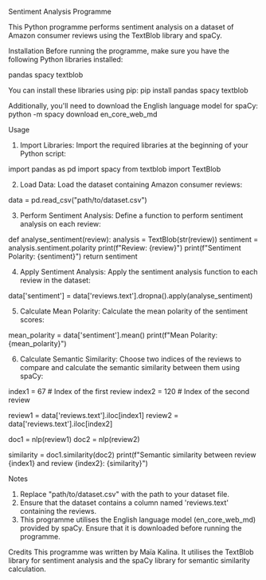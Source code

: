 Sentiment Analysis Programme

This Python programme performs sentiment analysis on a dataset of Amazon consumer reviews using the TextBlob library and spaCy.

Installation
Before running the programme, make sure you have the following Python libraries installed:

pandas
spacy
textblob

You can install these libraries using pip:
pip install pandas spacy textblob

Additionally, you'll need to download the English language model for spaCy:
python -m spacy download en_core_web_md

Usage
1. Import Libraries:
Import the required libraries at the beginning of your Python script:

import pandas as pd
import spacy
from textblob import TextBlob

2. Load Data:
Load the dataset containing Amazon consumer reviews:

data = pd.read_csv("path/to/dataset.csv")

3. Perform Sentiment Analysis:
Define a function to perform sentiment analysis on each review:

def analyse_sentiment(review):
    analysis = TextBlob(str(review))
    sentiment = analysis.sentiment.polarity
    print(f"Review: {review}")
    print(f"Sentiment Polarity: {sentiment}")
    return sentiment
    
4. Apply Sentiment Analysis:
Apply the sentiment analysis function to each review in the dataset:

data['sentiment'] = data['reviews.text'].dropna().apply(analyse_sentiment)

5. Calculate Mean Polarity:
Calculate the mean polarity of the sentiment scores:

mean_polarity = data['sentiment'].mean()
print(f"Mean Polarity: {mean_polarity}")

6. Calculate Semantic Similarity:
Choose two indices of the reviews to compare and calculate the semantic similarity between them using spaCy:

index1 = 67  # Index of the first review
index2 = 120 # Index of the second review

review1 = data['reviews.text'].iloc[index1]
review2 = data['reviews.text'].iloc[index2]

doc1 = nlp(review1)
doc2 = nlp(review2)

similarity = doc1.similarity(doc2)
print(f"Semantic similarity between review {index1} and review {index2}: {similarity}")

Notes

1. Replace "path/to/dataset.csv" with the path to your dataset file.
2. Ensure that the dataset contains a column named 'reviews.text' containing the reviews.
3. This programme utilises the English language model (en_core_web_md) provided by spaCy. Ensure that it is downloaded before running the programme.

Credits
This programme was written by Maïa Kalina.
It utilises the TextBlob library for sentiment analysis and the spaCy library for semantic similarity calculation.